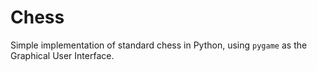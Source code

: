 # Chess
Simple implementation of standard chess in Python, using `pygame` as the Graphical User Interface.
